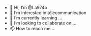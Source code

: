 - 👋 Hi, I’m @La974b
- 👀 I’m interested in télécommunication 
- 🌱 I’m currently learning ...
- 💞️ I’m looking to collaborate on ...
- 📫 How to reach me ...

<!---
La974b/La974b is a ✨ special ✨ repository because its `README.md` (this file) appears on your GitHub profile.
You can click the Preview link to take a look at your changes.
--->
